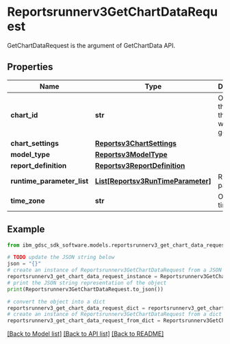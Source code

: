 # Reportsrunnerv3GetChartDataRequest

GetChartDataRequest is the argument of GetChartData API.

## Properties

Name | Type | Description | Notes
------------ | ------------- | ------------- | -------------
**chart_id** | **str** | Optional: the ID of the chart we wish to get its data. | [optional] 
**chart_settings** | [**Reportsv3ChartSettings**](Reportsv3ChartSettings.md) |  | [optional] 
**model_type** | [**Reportsv3ModelType**](Reportsv3ModelType.md) |  | [optional] 
**report_definition** | [**Reportsv3ReportDefinition**](Reportsv3ReportDefinition.md) |  | [optional] 
**runtime_parameter_list** | [**List[Reportsv3RunTimeParameter]**](Reportsv3RunTimeParameter.md) | Runtime parameters. | [optional] 
**time_zone** | **str** | Optional: time zone. | [optional] 

## Example

```python
from ibm_gdsc_sdk_software.models.reportsrunnerv3_get_chart_data_request import Reportsrunnerv3GetChartDataRequest

# TODO update the JSON string below
json = "{}"
# create an instance of Reportsrunnerv3GetChartDataRequest from a JSON string
reportsrunnerv3_get_chart_data_request_instance = Reportsrunnerv3GetChartDataRequest.from_json(json)
# print the JSON string representation of the object
print(Reportsrunnerv3GetChartDataRequest.to_json())

# convert the object into a dict
reportsrunnerv3_get_chart_data_request_dict = reportsrunnerv3_get_chart_data_request_instance.to_dict()
# create an instance of Reportsrunnerv3GetChartDataRequest from a dict
reportsrunnerv3_get_chart_data_request_from_dict = Reportsrunnerv3GetChartDataRequest.from_dict(reportsrunnerv3_get_chart_data_request_dict)
```
[[Back to Model list]](../README.md#documentation-for-models) [[Back to API list]](../README.md#documentation-for-api-endpoints) [[Back to README]](../README.md)


